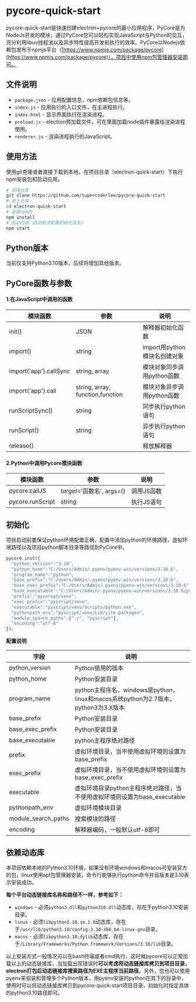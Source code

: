 # pycore-quick-start

pycore-quick-start是快速创建electron+pycore的最小应用程序，PyCore是为NodeJs开发的模块，通过PyCore您可以轻松实现JavaScript与Python的交互，充分利用libuv线程池以及异步特性提高开发和执行的效率。PyCore以Nodejs依赖包发布于npmjs平台（[https://www.npmjs.com/package/pycore](https://www.npmjs.com/package/pycore)），项目中使用npm包管理器安装即可。



## 文件说明

- `package.json` - 应用配置信息，npm依赖包信息等。
- `index.js` - 应用执行的入口文件，在主进程执行。
- `index.html` - 显示界面执行在渲染进程。
- `preload.js` - electron预加载文件，可在里面加载node插件暴露给渲染进程使用。
- `renderer.js` - 渲染进程执行的JavaScript。



## 使用方法

使用git克隆或者直接下载到本地，在项目目录（electron-quick-start）下执行npm安装包和启动应用。

```bash
# 克隆仓库
git clone https://github.com/supercoderlee/pycore-quick-start
# 进入仓库
cd electron-quick-start
# 安装npm包
npm install
# 启动应用（启动前须配置初始化信息）
npm start
```



## Python版本

当前仅支持Python3.10版本，后续将增加其他版本。



## PyCore函数与参数

#### 1.在JavaScript中调用的函数

| 模块函数               | 参数                             | 说明                         |
| ---------------------- | -------------------------------- | ---------------------------- |
| init()                 | JSON                             | 解释器初始化函数             |
| import()               | string                           | import用python模块名创建对象 |
| import('app').callSync | string, array                    | 模块对象同步调用python函数   |
| import('app').call     | string, array, function,function | 模块对象异步调用python函数   |
| runScriptSync()        | string                           | 同步执行python语句           |
| runScript()            | string                           | 异步执行python语句           |
| release()              |                                  | 释放解释器                   |

#### 2.Python中调用Pycore模块函数

| 模块函数         | 参数                       | 说明       |
| ---------------- | -------------------------- | ---------- |
| pycore.callJS    | *target*='函数名', args=() | 调用JS函数 |
| pycore.runScript | string                     | 执行JS语句 |



## 初始化

项目启动前要保证python环境配置正确，配置中添加python的环境路径，虚拟环境路径以及项目python脚本目录等路径到PyCore中。

~~~JavaScript
pycore.init({
  "python_version":"3.10",
  "python_home":"C:/Users/Admin/.pyenv/pyenv-win/versions/3.10.6",
  "program_name":"python",
  "base_prefix":"C:/Users/Admin/.pyenv/pyenv-win/versions/3.10.6",
  "base_exec_prefix":"C:/Users/Admin/.pyenv/pyenv-win/versions/3.10.6",
  "base_executable":"C:/Users/Admin/.pyenv/pyenv-win/versions/3.10.6/python.exe",
  "prefix":"pyscript/venv",
  "exec_prefix":"pyscript/venv",
  "executable":"pyscript/venv/Scripts/python.exe",
  "pythonpath_env":"pyscript/venv/Lib/site-packages",
  "module_search_paths":["./", "pyscript"],
  "encoding":"utf-8"
});
~~~

**配置说明**

| 字段                | 说明                                                         |
| ------------------- | ------------------------------------------------------------ |
| python_version      | Python使用的版本                                             |
| python_home         | Python安装目录                                               |
| program_name        | python主程序名，windows是python，linux和macos系统python为2.7版本，python3为3.X版本 |
| base_prefix         | Python安装目录                                               |
| base_exec_prefix    | Python安装目录                                               |
| base_executable     | python主程序绝对路径                                         |
| prefix              | 虚拟环境目录，当不使用虚拟环境则设置为base_prefix            |
| exec_prefix         | 虚拟环境目录，当不使用虚拟环境则设置为base_exec_prefix       |
| executable          | 虚拟环境目录python主程序绝对路径，当不使用虚拟环境则设置为base_executable |
| pythonpath_env      | 虚拟环境模块目录                                             |
| module_search_paths | 搜索模块的路径                                               |
| encoding            | 解释器编码，一般默认utf-8即可                                |



## 依赖动态库

本项目依赖本地的Python3.10环境，如果没有环境windows和macos可安装官方的包，linux使用apt包管理器安装，命令行能够执行python命令并且版本是3.10表示安装成功。

**每个平台动态链接库名称和路径不一样，参考如下：**

- `windows` - 必须`python3.dll`和`python310.dll`动态库，存在于python3.10安装目录。
- `linux` - 必须`libpython3.10.so.1.0`动态库，存在于`/usr/lib/python3.10/config-3.10-x86_64-linux-gnu`目录。
- `macos` - 必须`libpython3.10.dylib`动态库，存在于`/Library/Frameworks/Python.framework/Versions/3.10/lib`目录。

以上安装方式一般情况可以在bash终端或者cmd执行，这时候pycore可以正常加载以上的动态链接库，当加载出现错误时**可以考虑将动态链接库拷贝到项目目录，electron打包后动态链接库搜索路径为EXE主程序当前路径**。另外，您也可以使用pyenv来安装和管理多个Python版本，用pyenv安装的python在其下的目录中，使用时可以将动态链接库拷贝到pycore-quick-start项目目录，初始化时指定具体的python3.10路径即可。
